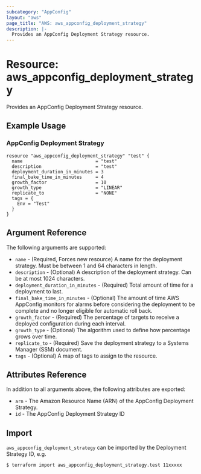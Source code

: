```yaml
---
subcategory: "AppConfig"
layout: "aws"
page_title: "AWS: aws_appconfig_deployment_strategy"
description: |-
  Provides an AppConfig Deployment Strategy resource.
---
```


# Resource: aws_appconfig_deployment_strategy

Provides an AppConfig Deployment Strategy resource.

## Example Usage

### AppConfig Deployment Strategy

```hcl
resource "aws_appconfig_deployment_strategy" "test" {
  name                           = "test"
  description                    = "test"
  deployment_duration_in_minutes = 3
  final_bake_time_in_minutes     = 4
  growth_factor                  = 10
  growth_type                    = "LINEAR"
  replicate_to                   = "NONE"
  tags = {
    Env = "Test"
  }
}
```

## Argument Reference

The following arguments are supported:

- `name` - (Required, Forces new resource) A name for the deployment strategy. Must be between 1 and 64 characters in length.
- `description` - (Optional) A description of the deployment strategy. Can be at most 1024 characters.
- `deployment_duration_in_minutes` - (Required) Total amount of time for a deployment to last.
- `final_bake_time_in_minutes` - (Optional) The amount of time AWS AppConfig monitors for alarms before considering the deployment to be complete and no longer eligible for automatic roll back.
- `growth_factor` - (Required) The percentage of targets to receive a deployed configuration during each interval.
- `growth_type` - (Optional) The algorithm used to define how percentage grows over time.
- `replicate_to` - (Required) Save the deployment strategy to a Systems Manager (SSM) document.
- `tags` - (Optional) A map of tags to assign to the resource.

## Attributes Reference

In addition to all arguments above, the following attributes are exported:

- `arn` - The Amazon Resource Name (ARN) of the AppConfig Deployment Strategy.
- `id` - The AppConfig Deployment Strategy ID

## Import

`aws_appconfig_deployment_strategy` can be imported by the Deployment Strategy ID, e.g.

```
$ terraform import aws_appconfig_deployment_strategy.test 11xxxxx
```

